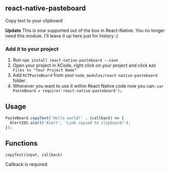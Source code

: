 ## react-native-pasteboard
Copy text to your clipboard

<strong>**Update**</strong>
This is now supported out of the box in React-Native. You no longer need this module. I'll leave it up here just for history :)

### Add it to your project

1. Run `npm install react-native-pasteboard --save`
2. Open your project in XCode, right click on your project and click `Add Files to "Your Project Name"`
3. Add `RCTPasteBoard` from your `node_modules/react-native-pasteboard` folder.
4. Whenever you want to use it within React Native code now you can:
`var PasteBoard = require('react-native-pasteboard');`


## Usage

```javascript
PasteBoard.copyText('Hello world!' , (callback) => {
  AlertIOS.alert('Alert', 'Link copied to clipboard!');
});
```

## Functions

`copyText(input, callback)`

Callback is required.
